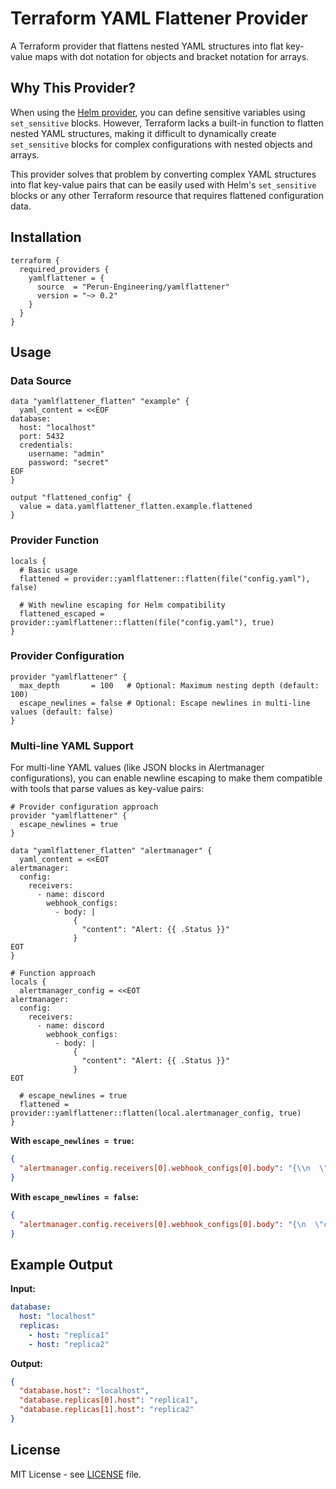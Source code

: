 # Terraform YAML Flattener Provider

A Terraform provider that flattens nested YAML structures into flat key-value maps with dot notation for objects and bracket notation for arrays.

## Why This Provider?

When using the [Helm provider](https://registry.terraform.io/providers/hashicorp/helm/latest/docs), you can define sensitive variables using `set_sensitive` blocks. However, Terraform lacks a built-in function to flatten nested YAML structures, making it difficult to dynamically create `set_sensitive` blocks for complex configurations with nested objects and arrays.

This provider solves that problem by converting complex YAML structures into flat key-value pairs that can be easily used with Helm's `set_sensitive` blocks or any other Terraform resource that requires flattened configuration data.

## Installation

```hcl
terraform {
  required_providers {
    yamlflattener = {
      source  = "Perun-Engineering/yamlflattener"
      version = "~> 0.2"
    }
  }
}
```

## Usage

### Data Source

```hcl
data "yamlflattener_flatten" "example" {
  yaml_content = <<EOF
database:
  host: "localhost"
  port: 5432
  credentials:
    username: "admin"
    password: "secret"
EOF
}

output "flattened_config" {
  value = data.yamlflattener_flatten.example.flattened
}
```

### Provider Function

```hcl
locals {
  # Basic usage
  flattened = provider::yamlflattener::flatten(file("config.yaml"), false)

  # With newline escaping for Helm compatibility
  flattened_escaped = provider::yamlflattener::flatten(file("config.yaml"), true)
}
```

### Provider Configuration

```hcl
provider "yamlflattener" {
  max_depth       = 100   # Optional: Maximum nesting depth (default: 100)
  escape_newlines = false # Optional: Escape newlines in multi-line values (default: false)
}
```

### Multi-line YAML Support

For multi-line YAML values (like JSON blocks in Alertmanager configurations), you can enable newline escaping to make them compatible with tools that parse values as key-value pairs:

```hcl
# Provider configuration approach
provider "yamlflattener" {
  escape_newlines = true
}

data "yamlflattener_flatten" "alertmanager" {
  yaml_content = <<EOT
alertmanager:
  config:
    receivers:
      - name: discord
        webhook_configs:
          - body: |
              {
                "content": "Alert: {{ .Status }}"
              }
EOT
}

# Function approach
locals {
  alertmanager_config = <<EOT
alertmanager:
  config:
    receivers:
      - name: discord
        webhook_configs:
          - body: |
              {
                "content": "Alert: {{ .Status }}"
              }
EOT

  # escape_newlines = true
  flattened = provider::yamlflattener::flatten(local.alertmanager_config, true)
}
```

**With `escape_newlines = true`:**
```json
{
  "alertmanager.config.receivers[0].webhook_configs[0].body": "{\\n  \"content\": \"Alert: {{ .Status }}\"\\n}"
}
```

**With `escape_newlines = false`:**
```json
{
  "alertmanager.config.receivers[0].webhook_configs[0].body": "{\n  \"content\": \"Alert: {{ .Status }}\"\n}"
}
```

## Example Output

**Input:**
```yaml
database:
  host: "localhost"
  replicas:
    - host: "replica1"
    - host: "replica2"
```

**Output:**
```json
{
  "database.host": "localhost",
  "database.replicas[0].host": "replica1",
  "database.replicas[1].host": "replica2"
}
```

## License

MIT License - see [LICENSE](LICENSE) file.
